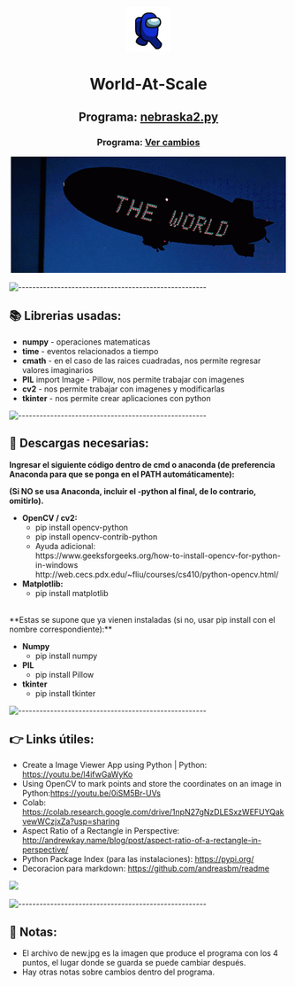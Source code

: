 <p align="center"> 
  <img src="/medidor objetos/images/azul.gif" alt="Azul" width="80px" height="80px">
</p>
<h1 align="center"> World-At-Scale </h1>

<h2 align="center"> Programa: <a href="https://www.concordia.ca/](https://github.com/lactaid/World-At-Scale-/blob/b89f42cb97ffa76a064ea5aca833acf8296a8cd6/medidor%20objetos/nebraska2.py)">nebraska2.py</a> </h2>
<h3 align="center"> Programa: <a href="https://www.concordia.ca/](https://github.com/lactaid/World-At-Scale-/blob/b89f42cb97ffa76a064ea5aca833acf8296a8cd6/medidor%20objetos/nebraska2.py)">Ver cambios</a> </h3>
  <p></p>
<p align="center"> 
  <img src="/medidor_objetos/images/scarface.gif" alt="world">
</p> </h2>

![-----------------------------------------------------](https://raw.githubusercontent.com/andreasbm/readme/master/assets/lines/water.png)
<!-- ABOUT -->
<h2 id="Librerias"> 📚 Librerias usadas: </h2>

- **numpy** - operaciones matematicas
- **time** - eventos relacionados a tiempo
- **cmath** - en el caso de las raices cuadradas, nos permite regresar valores imaginarios
- **PIL** import Image - Pillow, nos permite trabajar con imagenes
- **cv2** - nos permite trabajar con imagenes y modificarlas
- **tkinter** - nos permite crear aplicaciones con python

![-----------------------------------------------------](https://raw.githubusercontent.com/andreasbm/readme/master/assets/lines/water.png)

<!-- Descargas -->
<h2 id="Descargas"> 🐍 Descargas necesarias: </h2>

**Ingresar el siguiente código dentro de cmd o anaconda (de preferencia Anaconda para que se ponga en el PATH automáticamente):**

**(Si NO se usa Anaconda, incluir el -python al final, de lo contrario, omitirlo).**
<ul>
  <li><b>OpenCV / cv2:</b>
    <ul>
      <li>pip install opencv-python</li>
      <li>pip install opencv-contrib-python</li>
      <li>Ayuda adicional: <br>
      https://www.geeksforgeeks.org/how-to-install-opencv-for-python-in-windows <br> 
      http://web.cecs.pdx.edu/~fliu/courses/cs410/python-opencv.html/</li>
    </ul>
   </li>
   
  <li><b>Matplotlib:</b>
  <ul>
      <li>pip install matplotlib</li>
    </ul>
  </li>
   
</ul>

<br>
**Estas se supone que ya vienen instaladas (si no, usar pip install con el nombre correspondiente):**
<ul>
  <li><b>Numpy</b>
  <ul>
      <li>pip install numpy</li>
    </ul>
  </li>
  
  <li><b>PIL</b>
  <ul>
      <li>pip install Pillow</li>
    </ul>
  </li>
  
  <li><b>tkinter</b>
    <ul>
      <li>pip install tkinter</li>
    </ul>
  </li>
</ul>


![-----------------------------------------------------](https://raw.githubusercontent.com/andreasbm/readme/master/assets/lines/water.png)
<!-- Links -->
<h2 id="Links"> 👉 Links útiles: </h2>

- Create a Image Viewer App using Python | Python: https://youtu.be/l4ifwGaWyKo
- Using OpenCV to mark points and store the coordinates on an image in Python:https://youtu.be/0iSM5Br-UVs 
- Colab: https://colab.research.google.com/drive/1npN27gNzDLESxzWEFUYQakvewWCzjxZa?usp=sharing
- Aspect Ratio of a Rectangle in Perspective: http://andrewkay.name/blog/post/aspect-ratio-of-a-rectangle-in-perspective/
- Python Package Index (para las instalaciones): https://pypi.org/
- Decoracion para markdown: https://github.com/andreasbm/readme
<!-- - Measure the size of an object | with Opencv, Aruco marker and Python: https://www.youtube.com/watch?v=lbgl2u6KrDU&t=221s&ab_channel=Pysource -->
<!-- - How to Use Background Subtraction Methods: https://docs.opencv.org/4.x/d1/dc5/tutorial_background_subtraction.html  -->

![](https://www.gran-turismo.com/gtsport/decal/6917621470574151192_1.png)

![-----------------------------------------------------](https://raw.githubusercontent.com/andreasbm/readme/master/assets/lines/water.png)

<h2 id="Notas"> 📝 Notas: </h2>

- El archivo de new.jpg es la imagen que produce el programa con los 4 puntos, el lugar donde se guarda se puede cambiar después.
- Hay otras notas sobre cambios dentro del programa.

